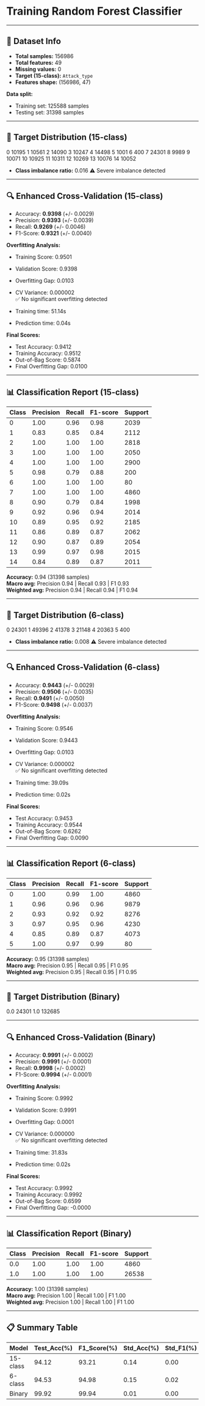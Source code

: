 # Training Random Forest Classifier

---

## 📂 Dataset Info
- **Total samples:** 156986  
- **Total features:** 49  
- **Missing values:** 0  
- **Target (15-class):** `Attack_type`  
- **Features shape:** (156986, 47)  

**Data split:**
- Training set: 125588 samples  
- Testing set: 31398 samples  

---

## 🎯 Target Distribution (15-class)

0 10195
1 10561
2 14090
3 10247
4 14498
5 1001
6 400
7 24301
8 9989
9 10071
10 10925
11 10311
12 10269
13 10076
14 10052



- **Class imbalance ratio:** 0.016 ⚠️ Severe imbalance detected  

---

## 🔍 Enhanced Cross-Validation (15-class)

- Accuracy: **0.9398** (+/- 0.0029)  
- Precision: **0.9393** (+/- 0.0039)  
- Recall: **0.9269** (+/- 0.0046)  
- F1-Score: **0.9321** (+/- 0.0040)  

**Overfitting Analysis:**
- Training Score: 0.9501  
- Validation Score: 0.9398  
- Overfitting Gap: 0.0103  
- CV Variance: 0.000002  
✅ No significant overfitting detected  

- Training time: 51.14s  
- Prediction time: 0.04s  

**Final Scores:**
- Test Accuracy: 0.9412  
- Training Accuracy: 0.9512  
- Out-of-Bag Score: 0.5874  
- Final Overfitting Gap: 0.0100  

---

## 📊 Classification Report (15-class)

| Class | Precision | Recall | F1-score | Support |
|-------|-----------|--------|----------|---------|
| 0     | 1.00 | 0.96 | 0.98 | 2039 |
| 1     | 0.83 | 0.85 | 0.84 | 2112 |
| 2     | 1.00 | 1.00 | 1.00 | 2818 |
| 3     | 1.00 | 1.00 | 1.00 | 2050 |
| 4     | 1.00 | 1.00 | 1.00 | 2900 |
| 5     | 0.98 | 0.79 | 0.88 | 200 |
| 6     | 1.00 | 1.00 | 1.00 | 80 |
| 7     | 1.00 | 1.00 | 1.00 | 4860 |
| 8     | 0.90 | 0.79 | 0.84 | 1998 |
| 9     | 0.92 | 0.96 | 0.94 | 2014 |
| 10    | 0.89 | 0.95 | 0.92 | 2185 |
| 11    | 0.86 | 0.89 | 0.87 | 2062 |
| 12    | 0.90 | 0.87 | 0.89 | 2054 |
| 13    | 0.99 | 0.97 | 0.98 | 2015 |
| 14    | 0.84 | 0.89 | 0.87 | 2011 |

**Accuracy:** 0.94 (31398 samples)  
**Macro avg:** Precision 0.94 | Recall 0.93 | F1 0.93  
**Weighted avg:** Precision 0.94 | Recall 0.94 | F1 0.94  

---

## 🎯 Target Distribution (6-class)

0 24301
1 49396
2 41378
3 21148
4 20363
5 400




- **Class imbalance ratio:** 0.008 ⚠️ Severe imbalance detected  

---

## 🔍 Enhanced Cross-Validation (6-class)

- Accuracy: **0.9443** (+/- 0.0029)  
- Precision: **0.9506** (+/- 0.0035)  
- Recall: **0.9491** (+/- 0.0050)  
- F1-Score: **0.9498** (+/- 0.0037)  

**Overfitting Analysis:**
- Training Score: 0.9546  
- Validation Score: 0.9443  
- Overfitting Gap: 0.0103  
- CV Variance: 0.000002  
✅ No significant overfitting detected  

- Training time: 39.09s  
- Prediction time: 0.02s  

**Final Scores:**
- Test Accuracy: 0.9453  
- Training Accuracy: 0.9544  
- Out-of-Bag Score: 0.6262  
- Final Overfitting Gap: 0.0090  

---

## 📊 Classification Report (6-class)

| Class | Precision | Recall | F1-score | Support |
|-------|-----------|--------|----------|---------|
| 0     | 1.00 | 0.99 | 1.00 | 4860 |
| 1     | 0.96 | 0.96 | 0.96 | 9879 |
| 2     | 0.93 | 0.92 | 0.92 | 8276 |
| 3     | 0.97 | 0.95 | 0.96 | 4230 |
| 4     | 0.85 | 0.89 | 0.87 | 4073 |
| 5     | 1.00 | 0.97 | 0.99 | 80 |

**Accuracy:** 0.95 (31398 samples)  
**Macro avg:** Precision 0.95 | Recall 0.95 | F1 0.95  
**Weighted avg:** Precision 0.95 | Recall 0.95 | F1 0.95  

---

## 🎯 Target Distribution (Binary)

0.0 24301
1.0 132685




---

## 🔍 Enhanced Cross-Validation (Binary)

- Accuracy: **0.9991** (+/- 0.0002)  
- Precision: **0.9991** (+/- 0.0001)  
- Recall: **0.9998** (+/- 0.0002)  
- F1-Score: **0.9994** (+/- 0.0001)  

**Overfitting Analysis:**
- Training Score: 0.9992  
- Validation Score: 0.9991  
- Overfitting Gap: 0.0001  
- CV Variance: 0.000000  
✅ No significant overfitting detected  

- Training time: 31.83s  
- Prediction time: 0.02s  

**Final Scores:**
- Test Accuracy: 0.9992  
- Training Accuracy: 0.9992  
- Out-of-Bag Score: 0.6599  
- Final Overfitting Gap: -0.0000  

---

## 📊 Classification Report (Binary)

| Class | Precision | Recall | F1-score | Support |
|-------|-----------|--------|----------|---------|
| 0.0   | 1.00 | 1.00 | 1.00 | 4860 |
| 1.0   | 1.00 | 1.00 | 1.00 | 26538 |

**Accuracy:** 1.00 (31398 samples)  
**Macro avg:** Precision 1.00 | Recall 1.00 | F1 1.00  
**Weighted avg:** Precision 1.00 | Recall 1.00 | F1 1.00  

---

## 📋 Summary Table

| Model     | Test_Acc(%) | F1_Score(%) | Std_Acc(%) | Std_F1(%) | Flash(KB) | RAM(KB) | OPS(K) |
|-----------|-------------|-------------|------------|-----------|-----------|---------|--------|
| 15-class  | 94.12       | 93.21       | 0.14       | 0.00      | 221.22    | 4.61    | 3.380  |
| 6-class   | 94.53       | 94.98       | 0.15       | 0.02      | 189.96    | 4.61    | 3.034  |
| Binary    | 99.92       | 99.94       | 0.01       | 0.00      | 6.25      | 1.84    | 0.1    |
